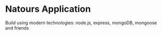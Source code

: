 # Natours  Application

Build  using modern technologies: node.js, express, mongoDB, mongoose and friends
